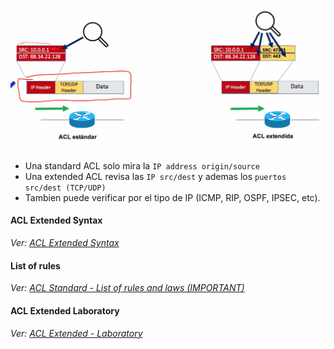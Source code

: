 
![](_anexos_/Screenshot%20from%202023-12-29%2000-35-26.png)

- Una standard ACL solo mira la `IP address origin/source`
- Una extended ACL revisa las `IP src/dest` y ademas los `puertos src/dest (TCP/UDP)`
- Tambien puede verificar por el tipo de IP (ICMP, RIP, OSPF, IPSEC, etc).

#### ACL Extended Syntax
_Ver: [ACL Extended Syntax](ACL%20Extended%20Syntax.md)_
#### List of rules
_Ver: [ACL Standard - List of rules and laws (IMPORTANT)](ACL%20Standard%20-%20List%20of%20rules%20and%20laws%20(IMPORTANT).md)_

#### ACL Extended Laboratory
_Ver: [ACL Extended - Laboratory](ACL%20Extended%20-%20Laboratory.md)_